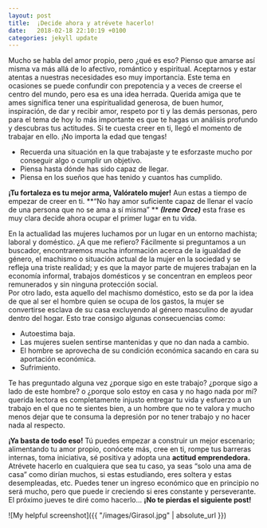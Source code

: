 ```yaml
---
layout: post
title:  ¡Decide ahora y atrévete hacerlo! 
date:   2018-02-18 22:10:19 +0100
categories: jekyll update
---
```

Mucho se habla del amor propio, pero ¿qué es eso? Pienso que amarse así misma va más allá de lo afectivo, romántico y espiritual. Aceptarnos y estar atentas a nuestras necesidades eso muy importancia. Este tema en ocasiones se puede confundir con prepotencia y a veces de creerse el centro del mundo, pero esa es una idea herrada. Querida amiga que te ames significa tener una espiritualidad generosa, de buen humor, inspiración, de dar y recibir amor, respeto por ti y las demás personas, pero para el tema de hoy lo más importante es que te hagas un análisis profundo y descubras tus actitudes. Si te cuesta creer en ti, llegó el momento de trabajar en ello. ¡No importa la edad que tengas! - Recuerda una situación en la que trabajaste y te esforzaste mucho por           
  conseguir algo o cumplir un objetivo.  - Piensa hasta dónde has sido capaz de llegar. - Piensa en los sueños que has tenido y cuantos has cumplido. 

**¡Tu fortaleza es tu mejor arma, Valóratelo mujer!**Aun estas a tiempo de empezar de creer en ti. **“No hay amor suficiente capaz de llenar el vacío de una persona que no se ama a sí misma” ** ***(Irene Orce)*** esta frase es muy clara decide ahora ocupar el primer lugar en tu vida. 

En la actualidad las mujeres luchamos por un lugar en un entorno machista; laboral y doméstico. ¿A que me refiero? Fácilmente si preguntamos a un buscador, encontraremos mucha información acerca de la igualdad de género, el machismo o situación actual de la mujer en la sociedad y se refleja una triste realidad; y es que la mayor parte de mujeres trabajan en la economía informal, trabajos domésticos y se concentran en empleos peor remunerados y sin ninguna protección social.  Por otro lado, esta aquello del machismo doméstico, esto se da por la idea de que al ser el hombre quien se ocupa de los gastos, la mujer se convertirse esclava de su casa excluyendo al género masculino de ayudar dentro del hogar. Esto trae consigo algunas consecuencias como: - Autoestima baja.- Las mujeres suelen sentirse mantenidas y que no dan nada a cambio. - El hombre se aprovecha de su condición económica sacando en cara su 
  aportación económica. - Sufrimiento. 

Te has preguntado alguna vez ¿porque sigo en este trabajo? ¿porque sigo a lado de este hombre? o ¿porque solo estoy en casa y no hago nada por mí? querida lectora es completamente injusto entregar tu vida y esfuerzo a un trabajo en el que no te sientes bien, a un hombre que no te valora y mucho menos dejar que te consuma la depresión por no tener trabajo y no hacer nada al respecto. **¡Ya basta de todo eso!** Tú puedes empezar a construir un mejor escenario; alimentando tu amor propio, conócete más, cree en ti, rompe tus barreras internas, toma iniciativa, sé positiva y adopta una **actitud emprendedora.** Atrévete hacerlo en cualquiera que sea tu caso, ya seas “solo una ama de casa” como dirían muchos, si estas estudiando, eres soltera y estas desempleadas, etc. Puedes tener un ingreso económico que en principio no será mucho, pero que puede ir creciendo si eres constante y perseverante. El próximo jueves te diré como hacerlo... **¡No te pierdas el siguiente post!**
![My helpful screenshot]({{ "/images/Girasol.jpg" | absolute_url }})

